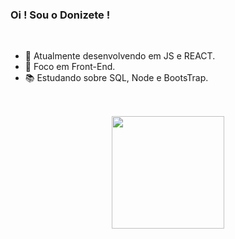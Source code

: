 ### Oi ! Sou o Donizete !

<br>

-  🌱 Atualmente desenvolvendo em JS e REACT.
-  💪 Foco em Front-End.
-  📚 Estudando sobre SQL, Node e BootsTrap.

##

<br>

<div align="center">
  <a href="https://github.com/fedonizete">
  <img height="180em" src="https://github-readme-stats.vercel.app/api/top-langs/?username=fedonizete&layout=compact&langs_count=7&theme=dark"/>
</div>
